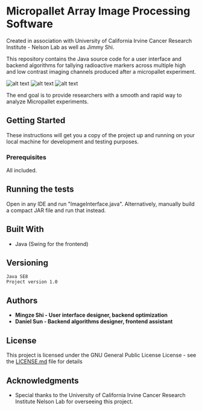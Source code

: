 
# Micropallet Array Image Processing Software
Created in association with University of California Irvine Cancer Research Institute - Nelson Lab as well as Jimmy Shi.

This repository contains the Java source code for a user interface and backend algorithms for tallying radioactive markers across multiple high and low contrast imaging channels produced after a micropallet experiment.

![alt text](https://i.imgur.com/NngeFEf.png)
![alt text](https://i.imgur.com/M2zUbtw.png)
![alt text](https://i.imgur.com/LpEK7Cd.png)

The end goal is to provide researchers with a smooth and rapid way to analyze Micropallet experiments.

## Getting Started

These instructions will get you a copy of the project up and running on your local machine for development and testing purposes.

### Prerequisites
All included.

## Running the tests
Open in any IDE and run "ImageInterface.java". Alternatively, manually build a compact JAR file and run that instead.

## Built With

* Java (Swing for the frontend)

## Versioning

```
Java SE8
Project version 1.0
```

## Authors

* **Mingze Shi - User interface designer, backend optimization** 
* **Daniel Sun - Backend algorithms designer, frontend assistant** 

## License

This project is licensed under the GNU General Public License License - see the [LICENSE.md](LICENSE.md) file for details

## Acknowledgments

* Special thanks to the University of California Irvine Cancer Research Institute Nelson Lab for overseeing this project.
